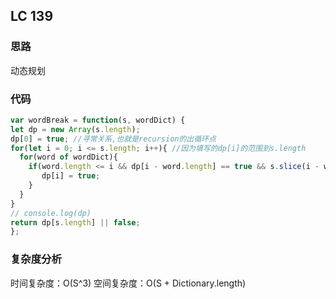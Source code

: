 ## LC 139

### 思路

动态规划

### 代码

```JavaScript
var wordBreak = function(s, wordDict) {
let dp = new Array(s.length);
dp[0] = true; //寻常关系,也就是recursion的出循环点
for(let i = 0; i <= s.length; i++){ //因为填写的dp[i]的范围到s.length
  for(word of wordDict){
    if(word.length <= i && dp[i - word.length] == true && s.slice(i - word.length, i) === word){  // s'是s的substring，然后dp[i]表示s.slice(0,i) 是否能由字典里的词构成
       dp[i] = true;
    }
  }
}
// console.log(dp)
return dp[s.length] || false;
};

```

### 复杂度分析

时间复杂度：O(S^3)
空间复杂度：O(S + Dictionary.length)
